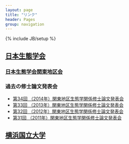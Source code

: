 ```yaml
---
layout: page
title: "リンク"
header: Pages
group: navigation
---
```

{% include JB/setup %}

## [日本生態学会](http://www.esj.ne.jp/esj/)

### [日本生態学会関東地区会](http://www.esj-k.jp)

### 過去の修士論文発表会

* [第34回 （2014年）関東地区生態学関係修士論文発表会](http://ecologykantomaster2014.web.fc2.com/index.html)
* [第33回 （2013年）関東地区生態学関係修士論文発表会](http://ecologykantomaster2013.web.fc2.com/index.html)
* [第32回 （2012年）関東地区生態学関係修士論文発表会](http://ecologykantomaster.web.fc2.com/index.html)
* [第31回 （2011年）関東地区生態学関係修士論文発表会](https://sites.google.com/site/ecologykantomaster/home)

## [横浜国立大学](http://www.ynu.ac.jp)